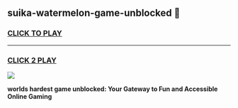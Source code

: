 
## suika-watermelon-game-unblocked 👋
<h3>
<a href="https://premium.freeplayer.one?title=suika-watermelon-game-unblocked&ref=14F">CLICK TO PLAY</a></h3>
<hr>

<h3>
<a href="https://premium.freeplayer.one?title=suika-watermelon-game-unblocked&ref=14F">CLICK 2 PLAY</a>
  
</h3>

<a href="https://premium.freeplayer.one?title=suika-watermelon-game-unblocked&ref=12F/"><img src="https://clearcache.store/games.png"></a>


**worlds hardest game unblocked: Your Gateway to Fun and Accessible Online Gaming**
